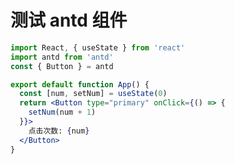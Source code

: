 # 测试 antd 组件

```jsx [App.jsx] {...antdConfig}
import React, { useState } from 'react'
import antd from 'antd'
const { Button } = antd

export default function App() {
  const [num, setNum] = useState(0)
  return <Button type="primary" onClick={() => {
    setNum(num + 1)
  }}>
    点击次数: {num}
  </Button>
}
```